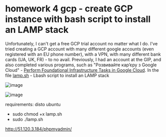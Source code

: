 # homework 4 gcp - create GCP instance with bash script to install an LAMP stack

Unfortunately, I can't get a free GCP trial account no matter what I do. I've tried creating a GCP account with many different google accounts (even registered with an EU phone number), with a VPN, with many different bank cards (UA, UK, FR) - to no avail. Previously, I had an account at the GIP, and also completed various programs, such as "Розвивайте карʼєру з Google Cloud" - [Perform Foundational Infrastructure Tasks in Google Cloud](https://www.cloudskillsboost.google/public_profiles/6de7c69c-9259-49e5-bc74-104b1b450e20/badges/2774315). 
In the file [lamp.sh](https://github.com/rlnq/hw4-gcp/blob/main/lamp.sh) - Lbash script to install an LAMP stack

![image](https://user-images.githubusercontent.com/117667360/209480572-7d7c348f-a2de-455e-9338-c5a4be6f4aaa.png)

![image](https://user-images.githubusercontent.com/117667360/209480374-5dd79f4f-2297-4409-9ea7-641ae38c4b19.png)


requirements: disto ubuntu 

* sudo chmod +x lamp.sh
* sudo ./lamp.sh

http://51.120.3.184/phpmyadmin/
